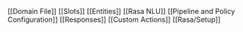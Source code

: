 [[Domain File]]
[[Slots]]
[[Entities]]
[[Rasa NLU]]
[[Pipeline and Policy Configuration]] 
[[Responses]]
[[Custom Actions]]
[[Rasa/Setup]] 
